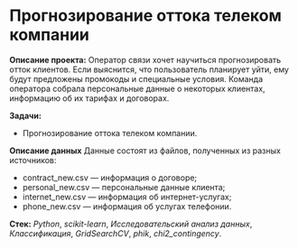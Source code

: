 # Прогнозирование оттока телеком компании
 
 **Описание проекта:**
Оператор связи хочет научиться прогнозировать отток клиентов. Если выяснится, что пользователь планирует уйти, ему будут предложены промокоды и специальные условия. Команда оператора собрала персональные данные о некоторых клиентах, информацию об их тарифах и договорах.

**Задачи:**

- Прогнозирование оттока телеком компании.

**Описание данных**
Данные состоят из файлов, полученных из разных источников:

- contract_new.csv — информация о договоре;
- personal_new.csv — персональные данные клиента;
- internet_new.csv — информация об интернет-услугах;
- phone_new.csv — информация об услугах телефонии.

**Стек:** *Python*, *scikit-learn*, *Исследовательский анализ данных*, *Классификация*, *GridSearchCV*, *phik*, *chi2_contingency*.

